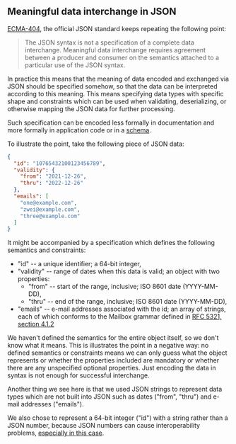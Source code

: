 ## Meaningful data interchange in JSON

[ECMA-404](https://www.ecma-international.org/wp-content/uploads/ECMA-404_2nd_edition_december_2017.pdf), the official JSON standard keeps repeating the following point:

> The JSON syntax is not a specification of a complete data interchange. Meaningful data interchange requires agreement between a producer and consumer on the semantics attached to a particular use of the JSON syntax.

In practice this means that the meaning of data encoded and exchanged via JSON should be specified somehow, so that the data can be interpreted according to this meaning. This means specifying data types with specific shape and constraints which can be used when validating, deserializing, or otherwise mapping the JSON data for further processing.

Such specification can be encoded less formally in documentation and more formally in application code or in a [schema](https://json-schema.org/).

To illustrate the point, take the following piece of JSON data:

```json
{
  "id": "10765432100123456789",
  "validity": {
    "from": "2021-12-26",
    "thru": "2022-12-26"
  },
  "emails": [
    "one@example.com",
    "zwei@example.com",
    "three@example.com"
  ]
}
```

It might be accompanied by a specification which defines the following semantics and constraints:

* "id" -- a unique identifier; a 64-bit integer, 
* "validity" -- range of dates when this data is valid; an object with two properties:
  * "from" -- start of the range, inclusive; ISO 8601 date (YYYY-MM-DD), 
  * "thru" -- end of the range, inclusive; ISO 8601 date (YYYY-MM-DD),
* "emails" -- e-mail addresses associated with the id; an array of strings, each of which conforms to the Mailbox grammar defined in [RFC 5321, section 4.1.2](https://datatracker.ietf.org/doc/html/rfc5321#section-4.1.2)

We haven't defined the semantics for the entire object itself, so we don't know what it means. This is illustrates the point in a negative way: no defined semantics or constraints means we can only guess what the object represents or whether the properties included are mandatory or whether there are any unspecified optional properties. Just encoding the data in syntax is not enough for successful interchange.

Another thing we see here is that we used JSON strings to represent data types which are not built into JSON such as dates ("from", "thru") and e-mail addresses ("emails").

We also chose to represent a 64-bit integer ("id") with a string rather than a JSON number, because JSON numbers can cause interoperability problems, [especially in this case](https://github.com/xtao-org/loose-blog/blob/82b5f677d2c84a3a20ee9d76534b68aa9c1649f0/large-numbers-in-json.md).
